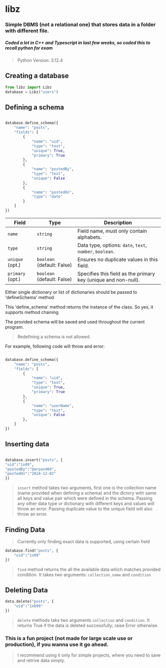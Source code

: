 # libz

### Simple DBMS (not a relational one) that stores data in a folder with different file.

##### Coded a lot in C++ and Typescript in last few weeks, so coded this to recall python for exam

> Python Version: 3.12.4

## Creating a database

```python
from libz import Libz
database = Libz("users")
```

## Defining a schema

```python

database.define_schema({
    "name": "posts",
    "fields": [
        {
            "name": "uid",
            "type": "text",
            "unique": True,
            "primary": True
        },
        {
            "name": "postedBy",
            "type": "text",
            "unique": False
        },
        {
            "name": "postedOn",
            "type": "date"
        }
    ]
})

```

| **Field**        | **Type**                   | **Description**                                                |
| ---------------- | -------------------------- | -------------------------------------------------------------- |
| `name`           | `string`                   | Field name, must only contain alphabets.                       |
| `type`           | `string`                   | Data type, options: `date`, `text`, `number`, `boolean`.       |
| `unique` (opt.)  | `boolean` (default: False) | Ensures no duplicate values in this field.                     |
| `primary` (opt.) | `boolean` (default: False) | Specifies this field as the primary key (unique and non-null). |

Either single dictionary or list of dictionaries should be passed to 'defineSchema' method

This 'define_schema' method returns the instance of the class. So yes, it supports method chaining

The provided schema will be saved and used throughout the current program.

> Redefining a schema is not allowed.

For example, following code will throw and error:

```python

database.define_schema({
    "name": "posts",
    "fields": [
        {
            "name": "uid",
            "type": "text",
            "unique": True,
            "primary": True
        },
        {
            "name": "userName",
            "type": "text",
            "unique": False
        },
    ]
})
```

## Inserting data

```python

database.insert("posts", {
"uid":"1x09",
"postedBy":"@arpan404",
"postedOn":"2024-12-02"
})

```

> `insert` method takes two arguments, first one is the collection name (name provided when defining a schema) and the dictory with same all keys and value pair which were defined in the schema.
> Passing any other data type or dictionary with different keys and values will throw an error.
> Passing duplicate value to the unique field will also throw an error.

## Finding Data

> Currently only finding exact data is supported, using certain field

```python
database.find("posts", {
    "uid":"1x09"
})
```

> `find` method returns the all the available data which matches provided condition. It takes two arguments: `collection_name` and `condition`

## Deleting Data

```python
data.delete("posts", {
    "uid":"1x099"
})
```
> `delete` methods taks two arguments `collection` and `condition`. It returns True if the data is deleted successfully; raise Error otherwise.



### This is a fun project (not made for large scale use or production), if you wanna use it go ahead.

> I recommend using it only for simple projects, where you need to save and retrive data simply.
